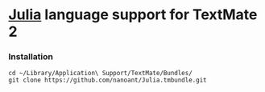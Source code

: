 [Julia][julia] language support for TextMate 2
==============================================

[julia]: https://github.com/JuliaLang/julia

### Installation

	cd ~/Library/Application\ Support/TextMate/Bundles/
	git clone https://github.com/nanoant/Julia.tmbundle.git
